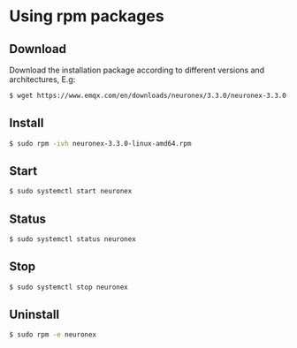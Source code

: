 # Using rpm packages
## Download

Download the installation package according to different versions and architectures, E.g:

```bash
$ wget https://www.emqx.com/en/downloads/neuronex/3.3.0/neuronex-3.3.0-linux-amd64.rpm
```

## Install

```bash
$ sudo rpm -ivh neuronex-3.3.0-linux-amd64.rpm
```

## Start

```bash
$ sudo systemctl start neuronex
```

## Status

```bash
$ sudo systemctl status neuronex
```

## Stop

```bash
$ sudo systemctl stop neuronex
```

## Uninstall

```bash
$ sudo rpm -e neuronex
```
